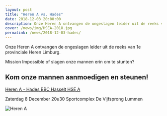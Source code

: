 ```yaml
---
layout: post
title: "Heren A vs. Hades"
date: 2018-12-03 20:00:00
description: Onze Heren A ontvangen de ongeslagen leider uit de reeks van 1e provinciale Heren Limburg.
cover: /news/img/HSEA-2018.jpg
permalink: /news/2018-12-03-hades/
---
```


Onze Heren A ontvangen de ongeslagen leider uit de reeks van 1e provinciale Heren Limburg.

Mission Impossible of slagen onze mannen erin om te stunten?

## Kom onze mannen aanmoedigen en steunen!

[Heren A - Hades BBC Hasselt HSE A](/match/?matchid=BVBL18199120LIHSE11AAM)

Zaterdag 8 December 20u30
Sportcomplex De Vijfsprong Lummen       

![Heren A](https://clubmgmt.blob.core.windows.net/groups/originals/26fdd112-3d0a-edc6-3971-f262806aea5a.jpg) 

